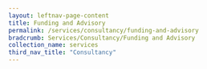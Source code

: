 ```yaml
---
layout: leftnav-page-content
title: Funding and Advisory
permalink: /services/consultancy/funding-and-advisory
bradcrumb: Services/Consultancy/Funding and Advisory
collection_name: services
third_nav_title: "Consultancy"
---
```

